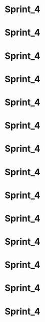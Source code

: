 # Sprint_4
# Sprint_4
# Sprint_4
# Sprint_4
# Sprint_4
# Sprint_4
# Sprint_4
# Sprint_4
# Sprint_4
# Sprint_4
# Sprint_4
# Sprint_4
# Sprint_4
# Sprint_4
